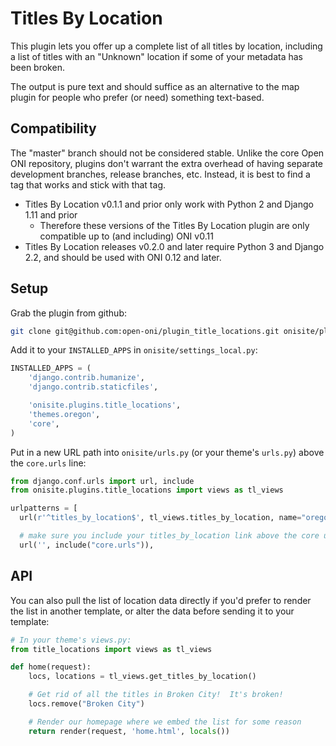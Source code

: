 Titles By Location
===

This plugin lets you offer up a complete list of all titles by location,
including a list of titles with an "Unknown" location if some of your metadata
has been broken.

The output is pure text and should suffice as an alternative to the map plugin
for people who prefer (or need) something text-based.

Compatibility
---

The "master" branch should not be considered stable.  Unlike the core Open ONI
repository, plugins don't warrant the extra overhead of having separate
development branches, release branches, etc.  Instead, it is best to find a tag
that works and stick with that tag.

- Titles By Location v0.1.1 and prior only work with Python 2 and Django 1.11
  and prior
  - Therefore these versions of the Titles By Location plugin are only
    compatible up to (and including) ONI v0.11
- Titles By Location releases v0.2.0 and later require Python 3 and Django 2.2,
  and should be used with ONI 0.12 and later.

Setup
---

Grab the plugin from github:

```bash
git clone git@github.com:open-oni/plugin_title_locations.git onisite/plugins/title_locations
```

Add it to your `INSTALLED_APPS` in `onisite/settings_local.py`:

```python
INSTALLED_APPS = (
    'django.contrib.humanize',
    'django.contrib.staticfiles',

    'onisite.plugins.title_locations',
    'themes.oregon',
    'core',
)
```

Put in a new URL path into `onisite/urls.py` (or your theme's `urls.py`) above
the `core.urls` line:

```python
from django.conf.urls import url, include
from onisite.plugins.title_locations import views as tl_views

urlpatterns = [
  url(r'^titles_by_location$', tl_views.titles_by_location, name="oregon_titles_by_location"),

  # make sure you include your titles_by_location link above the core urls
  url('', include("core.urls")),
```

API
---

You can also pull the list of location data directly if you'd prefer to render
the list in another template, or alter the data before sending it to your
template:

```python
# In your theme's views.py:
from title_locations import views as tl_views

def home(request):
    locs, locations = tl_views.get_titles_by_location()

    # Get rid of all the titles in Broken City!  It's broken!
    locs.remove("Broken City")

    # Render our homepage where we embed the list for some reason
    return render(request, 'home.html', locals())
```
